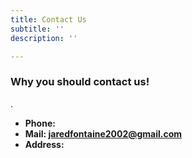```yaml
---
title: Contact Us
subtitle: ''
description: ''

---
```

### Why you should contact us!

.

* **Phone:** 
* **Mail: jaredfontaine2002@gmail.com**
* **Address:** 